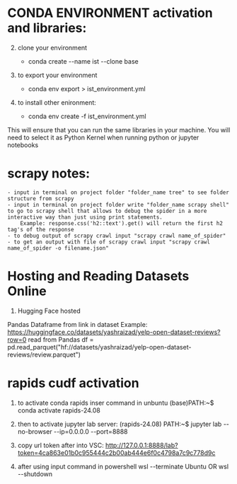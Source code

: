 # CONDA ENVIRONMENT activation and libraries:

2. clone your environment

   - conda create --name ist --clone base

1. to export your environment

   - conda env export > ist_environment.yml

1. to install other enironment:
   - conda env create -f ist_environment.yml

This will ensure that you can run the same libraries in your machine.
You will need to select it as Python Kernel when running python or jupyter notebooks

# scrapy notes:

    - input in terminal on project folder "folder_name tree" to see folder structure from scrapy
    - input in terminal on project folder write "folder_name scrapy shell" to go to scrapy shell that allows to debug the spider in a more interactive way than just using print statements.
        Example: response.css('h2::text').get() will return the first h2 tag's of the response
    - to debug output of scrapy crawl input "scrapy crawl name_of_spider"
    - to get an output with file of scrapy crawl input "scrapy crawl name_of_spider -o filename.json"

# Hosting and Reading Datasets Online

1. Hugging Face hosted

Pandas Dataframe from link in dataset
Example: https://huggingface.co/datasets/yashraizad/yelp-open-dataset-reviews?row=0
read from Pandas
df = pd.read_parquet("hf://datasets/yashraizad/yelp-open-dataset-reviews/review.parquet")

# rapids cudf activation

1. to activate conda rapids inser command in unbuntu
   (base)PATH:~$ conda activate rapids-24.08

2. then to activate jupyter lab server:
   (rapids-24.08) PATH:~$ jupyter lab --no-browser --ip=0.0.0.0 --port=8888

3. copy url token after into VSC:
   http://127.0.0.1:8888/lab?token=4ca863e01b0c955444c2b00ab444e6f0c4798a7c9c778d9c

4. after using input command in powershell
   wsl --terminate Ubuntu
   OR
   wsl --shutdown
